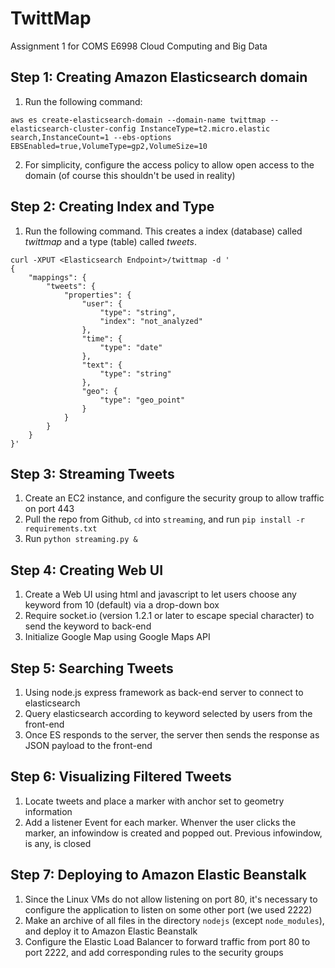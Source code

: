 # TwittMap
Assignment 1 for COMS E6998 Cloud Computing and Big Data

## Step 1: Creating Amazon Elasticsearch domain
1. Run the following command:
```
aws es create-elasticsearch-domain --domain-name twittmap --elasticsearch-cluster-config InstanceType=t2.micro.elastic
search,InstanceCount=1 --ebs-options EBSEnabled=true,VolumeType=gp2,VolumeSize=10
```
2. For simplicity, configure the access policy to allow open access to the domain (of course this shouldn't be used in reality)

## Step 2: Creating Index and Type
1. Run the following command. This creates a index (database) called *twittmap* and a type (table) called *tweets*.
```
curl -XPUT <Elasticsearch Endpoint>/twittmap -d '
{
    "mappings": {
        "tweets": {
            "properties": {
                "user": {
                    "type": "string",
                    "index": "not_analyzed"
                },
                "time": {
                    "type": "date"
                },
                "text": {
                    "type": "string"
                },
                "geo": {
                    "type": "geo_point"
                }
            }
        }
    }
}'
```

## Step 3: Streaming Tweets
1. Create an EC2 instance, and configure the security group to allow traffic on port 443
2. Pull the repo from Github, `cd` into `streaming`, and run `pip install -r requirements.txt`
3. Run `python streaming.py &`

## Step 4: Creating Web UI
1. Create a Web UI using html and javascript to let users choose any keyword from 10 (default) via a drop-down box
2. Require socket.io (version 1.2.1 or later to escape special character) to send the keyword to back-end
3. Initialize Google Map using Google Maps API

## Step 5: Searching Tweets
1. Using node.js express framework as back-end server to connect to elasticsearch
2. Query elasticsearch according to keyword selected by users from the front-end
3. Once ES responds to the server, the server then sends the response as JSON payload to the front-end

## Step 6: Visualizing Filtered Tweets
1. Locate tweets and place a marker with anchor set to geometry information
2. Add a listener Event for each marker. Whenver the user clicks the marker, an infowindow is created and popped out. Previous infowindow, is any, is closed

## Step 7: Deploying to Amazon Elastic Beanstalk
1. Since the Linux VMs do not allow listening on port 80, it's necessary to configure the application to listen on some other port (we used 2222)
2. Make an archive of all files in the directory `nodejs` (except `node_modules`), and deploy it to Amazon Elastic Beanstalk
3. Configure the Elastic Load Balancer to forward traffic from port 80 to port 2222, and add corresponding rules to the security groups